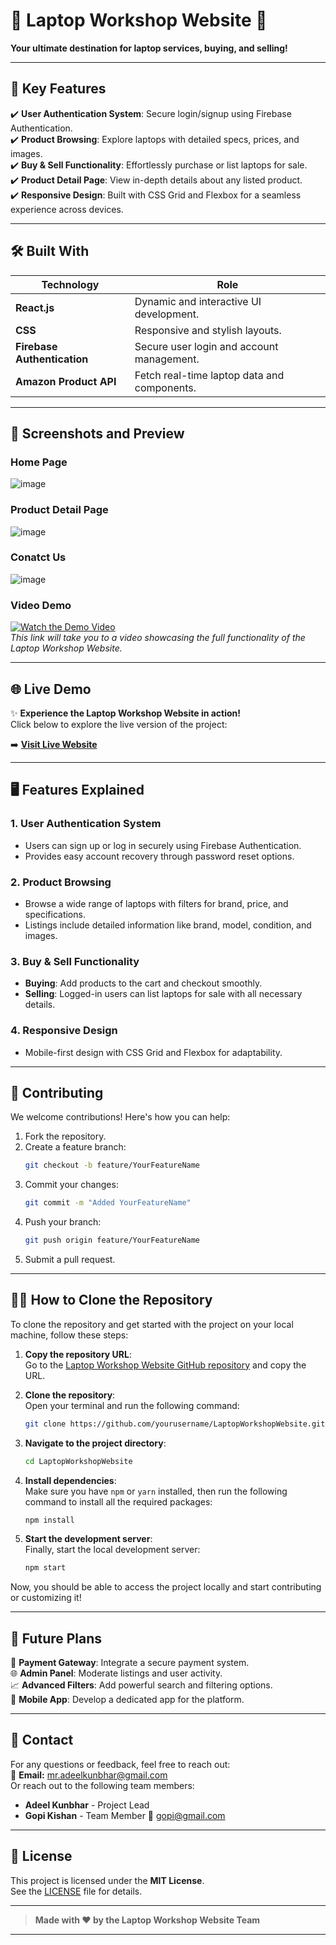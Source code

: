 
# 🌟 Laptop Workshop Website 🌟  
**Your ultimate destination for laptop services, buying, and selling!**  

---

## 🚀 Key Features  

✔️ **User Authentication System**: Secure login/signup using Firebase Authentication.  
✔️ **Product Browsing**: Explore laptops with detailed specs, prices, and images.  
✔️ **Buy & Sell Functionality**: Effortlessly purchase or list laptops for sale.  
✔️ **Product Detail Page**: View in-depth details about any listed product.  
✔️ **Responsive Design**: Built with CSS Grid and Flexbox for a seamless experience across devices.  

---

## 🛠️ Built With  

| Technology             | Role                                          |  
|-------------------------|-----------------------------------------------|  
| **React.js**            | Dynamic and interactive UI development.      |  
| **CSS**                 | Responsive and stylish layouts.              |  
| **Firebase Authentication** | Secure user login and account management.  |  
| **Amazon Product API**  | Fetch real-time laptop data and components.  |  

---

## 📸 Screenshots and Preview  

### Home Page  
![image](https://github.com/user-attachments/assets/1bfba249-8b7c-41a9-96cc-369887e56e19)


### Product Detail Page  
![image](https://github.com/user-attachments/assets/830454f2-a254-4723-a751-15e9eb9b1257)


### Conatct Us
![image](https://github.com/user-attachments/assets/89d958f7-aeb3-44ae-a547-8811a1350789)

### Video Demo  
[![Watch the Demo Video](https://via.placeholder.com/600x300.png?text=Watch+Demo+Video)](https://drive.google.com/file/d/15SLd4-PBl1PQCqu1g9w084RlIjM9Anpe/view?usp=drive_link)  
_This link will take you to a video showcasing the full functionality of the Laptop Workshop Website._

---

## 🌐 Live Demo  

✨ **Experience the Laptop Workshop Website in action!**  
Click below to explore the live version of the project:  

➡️ **[Visit Live Website](https://ag-workshop.vercel.app/)**  

---

## 🖥️ Features Explained  

### 1. **User Authentication System**  
- Users can sign up or log in securely using Firebase Authentication.  
- Provides easy account recovery through password reset options.  

### 2. **Product Browsing**  
- Browse a wide range of laptops with filters for brand, price, and specifications.  
- Listings include detailed information like brand, model, condition, and images.  

### 3. **Buy & Sell Functionality**  
- **Buying**: Add products to the cart and checkout smoothly.  
- **Selling**: Logged-in users can list laptops for sale with all necessary details.  

### 4. **Responsive Design**  
- Mobile-first design with CSS Grid and Flexbox for adaptability.  

---

## 🤝 Contributing  

We welcome contributions! Here's how you can help:  

1. Fork the repository.  
2. Create a feature branch:  
   ```bash
   git checkout -b feature/YourFeatureName
   ```  
3. Commit your changes:  
   ```bash
   git commit -m "Added YourFeatureName"
   ```  
4. Push your branch:  
   ```bash
   git push origin feature/YourFeatureName
   ```  
5. Submit a pull request.  

---

## 🧑‍💻 How to Clone the Repository  

To clone the repository and get started with the project on your local machine, follow these steps:  

1. **Copy the repository URL**:  
   Go to the [Laptop Workshop Website GitHub repository](https://github.com/yourusername/LaptopWorkshopWebsite) and copy the URL.  

2. **Clone the repository**:  
   Open your terminal and run the following command:  
   ```bash
   git clone https://github.com/yourusername/LaptopWorkshopWebsite.git
   ```

3. **Navigate to the project directory**:  
   ```bash
   cd LaptopWorkshopWebsite
   ```

4. **Install dependencies**:  
   Make sure you have `npm` or `yarn` installed, then run the following command to install all the required packages:  
   ```bash
   npm install
   ```

5. **Start the development server**:  
   Finally, start the local development server:  
   ```bash
   npm start
   ```

Now, you should be able to access the project locally and start contributing or customizing it!

---

## 🎨 Future Plans  

🚀 **Payment Gateway**: Integrate a secure payment system.  
🌐 **Admin Panel**: Moderate listings and user activity.  
📈 **Advanced Filters**: Add powerful search and filtering options.  
📱 **Mobile App**: Develop a dedicated app for the platform.  

---

## 📩 Contact

For any questions or feedback, feel free to reach out:  
📧 **Email:** mr.adeelkunbhar@gmail.com  
Or reach out to the following team members:  
- **Adeel Kunbhar** - Project Lead  
- **Gopi Kishan** - Team Member
  📧 [gopi@gmail.com]( gopikishan.bscssef23mpk@iba-suk.edu.pk)

---

## 📝 License  

This project is licensed under the **MIT License**.  
See the [LICENSE](https://github.com/yourusername/LaptopWorkshopWebsite/blob/main/LICENSE) file for details.  

---

> **Made with ❤️ by the Laptop Workshop Website Team**  

---
